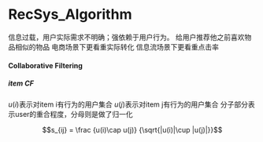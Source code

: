 # RecSys_Algorithm

信息过载，用户实际需求不明确；强依赖于用户行为。
给用户推荐他之前喜欢物品相似的物品
电商场景下更看重实际转化
信息流场景下更看重点击率

#### Collaborative Filtering
##### item CF

$u(i)$表示对item i有行为的用户集合
$u(j)$表示对item j有行为的用户集合
分子部分表示user的重合程度，分母则是做了归一化

$$s_{ij} = \frac {u(i)\cap u(j)} {\sqrt{|u(i)|\cup |u(j)|}}$$
